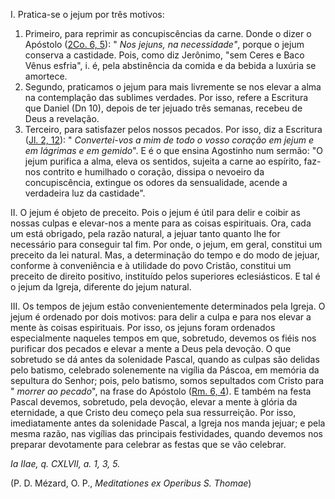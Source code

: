 
I. Pratica-se o jejum por três motivos:

1. Primeiro, para reprimir as concupiscências da carne. Donde o dizer o Apóstolo ([2Co. 6, 5](https://vulgata.online/bible/2Co.6?ed=MS&vfn=MS.2Co.6.5:vs)): " *Nos jejuns, na necessidade"*, porque o jejum conserva a castidade. Pois, como diz Jerônimo, "sem Ceres e Baco Vênus esfria", i. é, pela abstinência da comida e da bebida a luxúria se amortece.
2. Segundo, praticamos o jejum para mais livremente se nos elevar a alma na contemplação das sublimes verdades. Por isso, refere a Escritura que Daniel (Dn 10), depois de ter jejuado três semanas, recebeu de Deus a revelação.
3. Terceiro, para satisfazer pelos nossos pecados. Por isso, diz a Escritura ([Jl. 2, 12](https://vulgata.online/bible/Jl.2?ed=MS&vfn=MS.Jl.2.12:vs)): " *Convertei-vos a mim de todo o vosso coração em jejum e em lágrimas e em gemido*". E é o que ensina Agostinho num sermão: "O jejum purifica a alma, eleva os sentidos, sujeita a carne ao espírito, faz-nos contrito e humilhado o coração, dissipa o nevoeiro da concupiscência, extingue os odores da sensualidade, acende a verdadeira luz da castidade".

II. O jejum é objeto de preceito. Pois o jejum é útil para delir e coibir as nossas culpas e elevar-nos a mente para as coisas espirituais. Ora, cada um está obrigado, pela razão natural, a jejuar tanto quanto lhe for necessário para conseguir tal fim. Por onde, o jejum, em geral, constitui um preceito da lei natural. Mas, a determinação do tempo e do modo de jejuar, conforme à conveniência e à utilidade do povo Cristão, constitui um preceito de direito positivo, instituído pelos superiores eclesiásticos. E tal é o jejum da Igreja, diferente do jejum natural.

III. Os tempos de jejum estão convenientemente determinados pela Igreja. O jejum é ordenado por dois motivos: para delir a culpa e para nos elevar a mente às coisas espirituais. Por isso, os jejuns foram ordenados especialmente naqueles tempos em que, sobretudo, devemos os fiéis nos purificar dos pecados e elevar a mente a Deus pela devoção. O que sobretudo se dá antes da solenidade Pascal, quando as culpas são delidas pelo batismo, celebrado solenemente na vigília da Páscoa, em memória da sepultura do Senhor; pois, pelo batismo, somos sepultados com Cristo para " *morrer ao pecado*", na frase do Apóstolo ([Rm. 6, 4](https://vulgata.online/bible/Rm.6?ed=MS&vfn=MS.Rm.6.4:vs)). E também na festa Pascal devemos, sobretudo, pela devoção, elevar a mente à glória da eternidade, a que Cristo deu começo pela sua ressurreição. Por isso, imediatamente antes da solenidade Pascal, a Igreja nos manda jejuar; e pela mesma razão, nas vigílias das principais festividades, quando devemos nos preparar devotamente para celebrar as festas que se vão celebrar.

*Ia IIae, q. CXLVII, a. 1, 3, 5.*

(P. D. Mézard, O. P., *Meditationes ex Operibus S. Thomae*)

